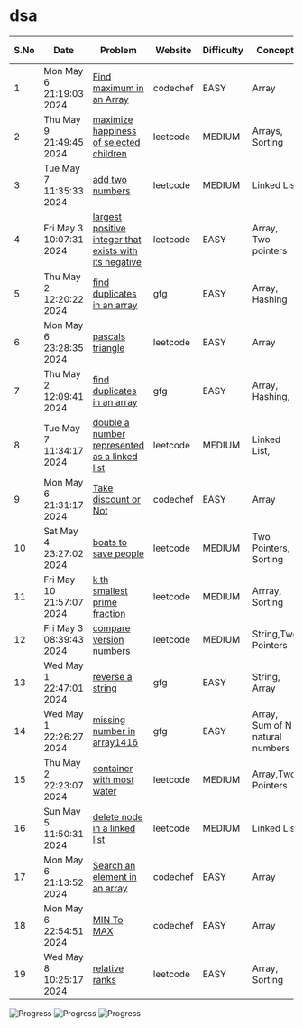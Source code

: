 # dsa

|S.No| Date | Problem | Website | Difficulty | Concept |Solved In|
| ----------- | ----------- | ----------- | ----------- | ----------- | ----------- | ----------- |
| 1 |Mon May  6 21:19:03 2024 | [Find maximum in an Array](https://www.codechef.com/practice/course/arrays/ARRAYS/problems/UWCOI20A) | codechef | EASY | Array|cpp|
| 2 |Thu May  9 21:49:45 2024 | [maximize happiness of selected children](https://leetcode.com/problems/maximize-happiness-of-selected-children/) | leetcode | MEDIUM | Arrays, Sorting|cpp|
| 3 |Tue May  7 11:35:33 2024 | [add two numbers](https://leetcode.com/problems/add-two-numbers/) | leetcode | MEDIUM | Linked List|cpp|
| 4 |Fri May  3 10:07:31 2024 | [largest positive integer that exists with its negative](https://leetcode.com/problems/largest-positive-integer-that-exists-with-its-negative/) | leetcode | EASY | Array, Two pointers|cpp|
| 5 |Thu May  2 12:20:22 2024 | [find duplicates in an array](https://www.geeksforgeeks.org/problems/find-duplicates-in-an-array/1) | gfg | EASY | Array, Hashing|py|
| 6 |Mon May  6 23:28:35 2024 | [pascals triangle](https://leetcode.com/problems/pascals-triangle/) | leetcode | EASY | Array|cpp|
| 7 |Thu May  2 12:09:41 2024 | [find duplicates in an array](https://www.geeksforgeeks.org/problems/find-duplicates-in-an-array/1) | gfg | EASY | Array, Hashing,|cpp|
| 8 |Tue May  7 11:34:17 2024 | [double a number represented as a linked list](https://leetcode.com/problems/double-a-number-represented-as-a-linked-list/) | leetcode | MEDIUM | Linked List,|cpp|
| 9 |Mon May  6 21:31:17 2024 | [Take discount or Not](https://www.codechef.com/practice/course/arrays/ARRAYS/problems/DISCOUNTT) | codechef | EASY | Array|cpp|
| 10 |Sat May  4 23:27:02 2024 | [boats to save people](https://leetcode.com/problems/boats-to-save-people/) | leetcode | MEDIUM | Two Pointers, Sorting|cpp|
| 11 |Fri May 10 21:57:07 2024 | [k th smallest prime fraction](https://leetcode.com/problems/k-th-smallest-prime-fraction/) | leetcode | MEDIUM | Arrray, Sorting|cpp|
| 12 |Fri May  3 08:39:43 2024 | [compare version numbers](https://leetcode.com/problems/compare-version-numbers/) | leetcode | MEDIUM | String,Two Pointers|py|
| 13 |Wed May  1 22:47:01 2024 | [reverse a string](https://www.geeksforgeeks.org/problems/reverse-a-string/1) | gfg | EASY | String, Array|cpp|
| 14 |Wed May  1 22:26:27 2024 | [missing number in array1416](https://www.geeksforgeeks.org/problems/missing-number-in-array1416/1) | gfg | EASY | Array, Sum of N natural numbers|cpp|
| 15 |Thu May  2 22:23:07 2024 | [container with most water](https://leetcode.com/problems/container-with-most-water/) | leetcode | MEDIUM | Array,Two Pointers|cpp|
| 16 |Sun May  5 11:50:31 2024 | [delete node in a linked list](https://leetcode.com/problems/delete-node-in-a-linked-list/) | leetcode | MEDIUM | Linked List|cpp|
| 17 |Mon May  6 21:13:52 2024 | [Search an element in an array](https://www.codechef.com/practice/course/arrays/ARRAYS/problems/SEARCHINARR) | codechef | EASY | Array|cpp|
| 18 |Mon May  6 22:54:51 2024 | [MIN To MAX](https://www.codechef.com/practice/course/arrays/ARRAYS/problems/OPMIN) | codechef | EASY | Array|cpp|
| 19 |Wed May  8 10:25:17 2024 | [relative ranks](https://leetcode.com/problems/relative-ranks/) | leetcode | EASY | Array, Sorting|cpp|


![Progress](https://progress-bar.dev/57/?title=easy)
![Progress](https://progress-bar.dev/42/?title=medium)
![Progress](https://progress-bar.dev/0/?title=hard)

